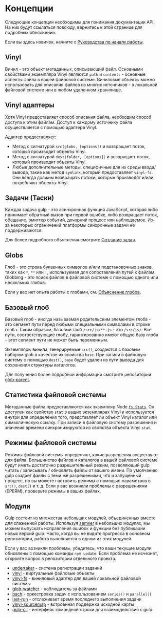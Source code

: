 <!-- front-matter
id: concepts
title: API концепции
hide_title: true
sidebar_label: Концепции
-->

# Концепции

Следующие концепции необходимы для понимания документации API. На них будут ссылаться повсюду, вернитесь к этой странице для подробных объяснений.

Если вы здесь новичок, начните с [Руководства по началу работы][quick-start-docs].

## Vinyl

Винил - это объект метаданных, описывающий файл. Основными свойствами экземпляра Vinyl являются `path` и `contents` - основные аспекты файла в вашей файловой системе. Виниловые объекты можно использовать для описания файлов из многих источников - в локальной файловой системе или в любом удаленном хранилище.

## Vinyl адаптеры

Хотя Vinyl предоставляет способ описания файла, необходим способ доступа к этим файлам. Доступ к каждому источнику файла осуществляется с помощью адаптера Vinyl.

Адаптер предоставляет:

* Метод с сигнатурой `src(globs, [options])` и возвращает поток, который производит объекты Vinyl.
* Метод с сигнатурой `dest(folder, [options])` и возвращает поток, который производит объекты Vinyl.
* Любые дополнительные методы, специфичные для их среды ввода/вывода, такие как метод `symlink`, который предоставляет `vinyl-fs`. Они всегда должны возвращать потоки, которые производят и/или потребляют объекты Vinyl.

## Задачи (Таски)

Каждая задача gulp - это асинхронная функция JavaScript, которая либо принимает обратный вызов при первой ошибке, либо возвращает поток, обещание, эмиттер событий, дочерний процесс или наблюдаемое. Из-за некоторых ограничений платформы синхронные задачи не поддерживаются.

Для более подробного объяснения смотрите [Создание задач][creating-tasks-doc].

## Globs

Глоб - это строка буквенных символов и/или подстановочных знаков, таких как `*`, `**` или `!`, используемая для сопоставления путей к файлам. Globbing - это поиск файлов в файловой системе с помощью одного или нескольких глобов.

Если у вас нет опыта работы с глобами, см. [Объяснение глобов][explaining-globs-docs].

## Базовый глоб

Базовый глоб - иногда называемая родительским элементом глоба - это сегмент пути перед любыми специальными символами в строке глоба. Таким образом, базовый глоб `/src/js/**.js` - это `/src/js/`. Все пути, соответствующие глобу, гарантированно имеют общую базу глоба - этот сегмент пути не может быть переменным.

Экземпляры винила, генерируемые `src()`, создаются с базовым набором glob в качестве их свойства `base`. При записи в файловую систему с помощью `dest()`, `base` будет удален из пути вывода для сохранения структуры каталогов.

Для получения более подробной информации смотрите репозиторий [glob-parent][glob-parent-external].

## Статистика файловой системы

Метаданные файла предоставляются как экземпляр Node [`fs.Stats`][fs-stats-external]. Он доступен как свойство `stat` в ваших экземплярах Vinyl и используется внутри для определения того, представляет ли объект Vinyl каталог или символическую ссылку. При записи в файловую систему разрешения и значения времени синхронизируются из свойства объекта Vinyl `stat`.

## Режимы файловой системы

Режимы файловой системы определяют, какие разрешения существуют для файла. Большинство файлов и каталогов в вашей файловой системе будут иметь достаточно разрешительный режим, позволяющий gulp читать / записывать / обновлять файлы от вашего имени. По умолчанию gulp создает файлы с теми же разрешениями, что и запущенный процесс, но вы можете настроить режимы с помощью параметров в `src()`, `dest()` и т. д. Если у вас возникли проблемы с разрешениями (EPERM), проверьте режимы в ваших файлах.

## Модули

Gulp состоит из множества небольших модулей, объединенных вместе для слаженной работы. Используя [semver][semver-external] в небольших модулях, мы можем выпускать исправления ошибок и функции без публикации новых версий gulp. Часто, когда вы не видите прогресса в основном репозитории, работа выполняется в одном из этих модулей.

Если у вас возникли проблемы, убедитесь, что ваши текущие модули обновлены с помощью команды `npm update`. Если проблема не исчезнет, откройте вопрос в репозитории отдельного проекта.

* [undertaker][undertaker-external] - система регистрации заданий
* [vinyl][vinyl-external] - виртуальные файловые объекты
* [vinyl-fs][vinyl-fs-external] - виниловый адаптер для вашей локальной файловой системы
* [glob-watcher][glob-watcher-external] - наблюдатель за файлами
* [bach][bach-external] - оркестровка задач с использованием `series()` и `parallel()`
* [last-run][last-run-external] - отслеживает время последнего выполнения задачи
* [vinyl-sourcemap][vinyl-sourcemap-external] - встроенная поддержка исходной карты
* [gulp-cli][gulp-cli-external] - интерфейс командной строки для взаимодействия с gulp

[quick-start-docs]: ../getting-started/1-quick-start.md
[creating-tasks-doc]: ../getting-started/3-creating-tasks.md
[explaining-globs-docs]: ../getting-started/6-explaining-globs.md
[undertaker-external]: https://github.com/gulpjs/undertaker
[vinyl-external]: https://github.com/gulpjs/vinyl
[vinyl-fs-external]: https://github.com/gulpjs/vinyl-fs
[glob-watcher-external]: https://github.com/gulpjs/glob-watcher
[bach-external]: https://github.com/gulpjs/bach
[last-run-external]: https://github.com/gulpjs/last-run
[vinyl-sourcemap-external]: https://github.com/gulpjs/vinyl-sourcemap
[gulp-cli-external]: https://github.com/gulpjs/gulp-cli
[semver-external]: https://semver.org
[fs-stats-external]: https://nodejs.org/api/fs.html#fs_class_fs_stats
[glob-parent-external]: https://github.com/es128/glob-parent
